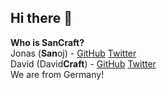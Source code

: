 ## Hi there 👋

**Who is SanCraft?** <br>
Jonas (**San**oj) - [GitHub](https://github.com/2020Sanoj) [Twitter](https://twitter.com/2020Sanoj) <br>
David (David**Craft**) - [GitHub](https://github.com/DavidCraftDev) [Twitter](https://twitter.com/DavidCraftDev) <br>
We are from Germany!
<!--

**Here are some ideas to get you started:**

🙋‍♀️ A short introduction - what is your organization all about?
🌈 Contribution guidelines - how can the community get involved?
👩‍💻 Useful resources - where can the community find your docs? Is there anything else the community should know?
🍿 Fun facts - what does your team eat for breakfast?
🧙 Remember, you can do mighty things with the power of [Markdown](https://guides.github.com/features/mastering-markdown/)
-->
